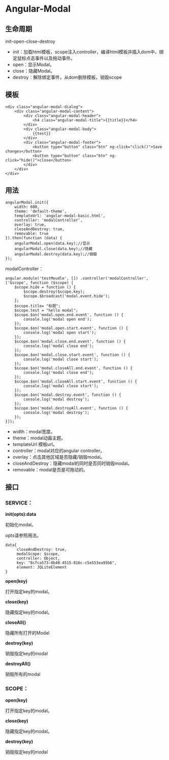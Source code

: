 # Angular-Modal #

## 生命周期 ##

init-open-close-destroy

- init：加载html模板，scope注入controller，编译html模板并插入dom中，绑定鼠标点击事件以及拖动事件。
- open：显示Modal。
- close：隐藏Modal。
- destroy：解除绑定事件，从dom删除模板，销毁scope

## 模板 ##

    <div class="angular-modal-dialog">
	    <div class="angular-modal-content">
		    <div class="angular-modal-header">
		    	<h4 class="angular-modal-title">{{title}}</h4>
		    </div>
		    <div class="angular-modal-body">
		    	{{test}}
		    </div>
		    <div class="angular-modal-footer">
			    <button type="button" class="btn" ng-click="click()">Save changes</button>
			    <button type="button" class="btn" ng-click="hide()">close</button>
		    </div>
	    </div>
    </div>

## 用法 ##
    angularModal.init({
		width: 600,
        theme: 'default-theme',
        templateUrl: 'angular-modal-basic.html',
        controller: 'modalController',
        overlay: true,
        closeAndDestroy: true,
        removable: true
	}).then(function (data) {
    	angularModal.open(data.key);//显示
		angularModal.close(data.key);//隐藏
		angularModal.destroy(data.key);//销毁
    });

modalController：
		
    angular.module('testMoudle', []) .controller('modalController', ['$scope', function ($scope) {
        $scope.hide = function () {
            $scope.destroy($scope.key);
            $scope.$broadcast('modal.event.hide');
        };
        $scope.title= "标题";
        $scope.test = "hello modal";
        $scope.$on('modal.open.end.event', function () {
            console.log('modal open end');
        });
        $scope.$on('modal.open.start.event', function () {
            console.log('modal open start');
        });
        $scope.$on('modal.close.end.event', function () {
            console.log('modal close end');
        });
        $scope.$on('modal.close.start.event', function () {
            console.log('modal close start');
        });
		$scope.$on('modal.closeAll.end.event', function () {
            console.log('modal close end');
        });
        $scope.$on('modal.closeAll.start.event', function () {
            console.log('modal close start');
        });
        $scope.$on('modal.destroy.event', function () {
            console.log('modal destroy');
        });
		$scope.$on('modal.destroyAll.event', function () {
            console.log('modal destroy');
        });
	}]);
	

- width：modal宽度。
- theme：modal动画主题。
- templateUrl 模板url。
- controller：modal对应的angular controller。
- overlay：点击其他区域是否隐藏/销毁modal。
- closeAndDestroy：隐藏modal的同时是否同时销毁modal。
- removable：modal是否是可拖动的。

## 接口 ##

### SERVICE： ###

**init(opts):data**

初始化modal。

opts请参照用法。

    data{
		 closeAndDestroy: true, 
		 modalScope: $scope, 
		 controller: Object, 
		 key: "8cfca573-0b48-4515-816c-c5e553ea95b6", 
		 element: JQLiteElement
	}

**open(key)**

打开指定key的modal。

**close(key)**

隐藏指定key的modal。

**closeAll()**

隐藏所有打开的Modal

**destroy(key)**

销毁指定key的modal

**destroyAll()**

销毁所有的modal

### SCOPE： ###

**open(key)**

打开指定key的modal。

**close(key)**

隐藏指定key的modal。

**destroy(key)**

销毁指定key的modal